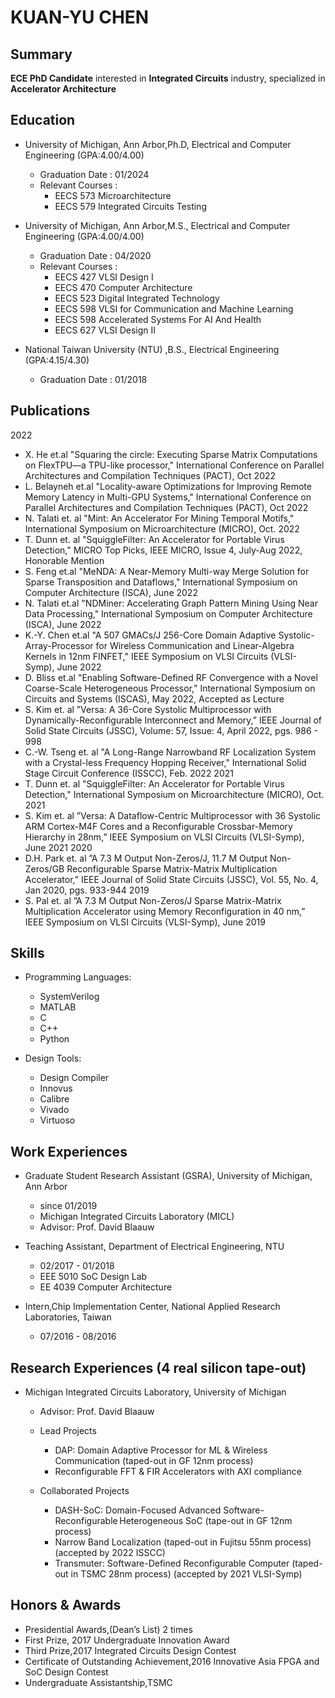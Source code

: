 # KUAN-YU CHEN

## Summary
**ECE PhD Candidate** interested in **Integrated Circuits** industry, specialized in **Accelerator Architecture** 


## Education
* University of Michigan, Ann Arbor,Ph.D, Electrical and Computer Engineering (GPA:4.00/4.00)
  * Graduation Date : 01/2024
  * Relevant Courses :  
    * EECS 573 Microarchitecture
    * EECS 579 Integrated Circuits Testing 
    
* University of Michigan, Ann Arbor,M.S., Electrical and Computer Engineering (GPA:4.00/4.00)
  * Graduation Date : 04/2020
  * Relevant Courses :   
    * EECS 427 VLSI Design I
    * EECS 470 Computer Architecture
    * EECS 523 Digital Integrated Technology
    * EECS 598 VLSI for Communication and Machine Learning
    * EECS 598 Accelerated Systems For AI And Health
    * EECS 627 VLSI Design II
* National Taiwan University (NTU) ,B.S., Electrical Engineering (GPA:4.15/4.30)
  * Graduation Date : 01/2018


## Publications
2022
* X. He et.al "Squaring the circle: Executing Sparse Matrix Computations on FlexTPU—a TPU-like processor," International Conference on Parallel Architectures and Compilation Techniques (PACT), Oct 2022
* L. Belayneh et.al "Locality-aware Optimizations for Improving Remote Memory Latency in Multi-GPU Systems," International Conference on Parallel Architectures and Compilation Techniques (PACT), Oct 2022
* N. Talati et. al "Mint: An Accelerator For Mining Temporal Motifs," International Symposium on Microarchitecture (MICRO), Oct. 2022
* T. Dunn et. al "SquiggleFilter: An Accelerator for Portable Virus Detection," MICRO Top Picks, IEEE MICRO, Issue 4, July-Aug 2022, Honorable Mention
* S. Feng et.al "MeNDA: A Near-Memory Multi-way Merge Solution for Sparse Transposition and Dataflows," International Symposium on Computer Architecture (ISCA), June 2022
* N. Talati et.al "NDMiner: Accelerating Graph Pattern Mining Using Near Data Processing," International Symposium on Computer Architecture (ISCA), June 2022
* K.-Y. Chen et.al "A 507 GMACs/J 256-Core Domain Adaptive Systolic-Array-Processor for Wireless Communication and Linear-Algebra Kernels in 12nm FINFET," IEEE Symposium on VLSI Circuits (VLSI-Symp), June 2022
* D. Bliss et.al "Enabling Software-Defined RF Convergence with a Novel Coarse-Scale Heterogeneous Processor," International Symposium on Circuits and Systems (ISCAS), May 2022, Accepted as Lecture
* S. Kim et. al ”Versa: A 36-Core Systolic Multiprocessor with Dynamically-Reconfigurable Interconnect and Memory,” IEEE Journal of Solid State Circuits (JSSC), Volume: 57, Issue: 4, April 2022, pgs. 986 - 998
* C.-W. Tseng et. al "A Long-Range Narrowband RF Localization System with a Crystal-less Frequency Hopping Receiver," International Solid Stage Circuit Conference (ISSCC), Feb. 2022
2021
* T. Dunn et. al "SquiggleFilter: An Accelerator for Portable Virus Detection," International Symposium on Microarchitecture (MICRO), Oct. 2021
* S. Kim et. al ”Versa:  A Dataflow-Centric Multiprocessor with 36 Systolic ARM Cortex-M4F Cores and a Reconfigurable Crossbar-Memory Hierarchy in 28nm,” IEEE Symposium on VLSI Circuits (VLSI-Symp), June 2021
2020
* D.H. Park et. al ”A 7.3 M Output Non-Zeros/J, 11.7 M Output Non-Zeros/GB Reconfigurable Sparse Matrix-Matrix Multiplication Accelerator,” IEEE Journal of Solid State Circuits (JSSC), Vol. 55, No. 4, Jan 2020, pgs. 933-944
2019
* S. Pal et. al ”A 7.3 M Output Non-Zeros/J Sparse Matrix-Matrix Multiplication Accelerator using Memory Reconfiguration in 40 nm,” IEEE Symposium on VLSI Circuits (VLSI-Symp), June 2019

## Skills

* Programming Languages: 
  
  * SystemVerilog
  * MATLAB
  * C
  * C++
  * Python
* Design Tools:
  
  * Design Compiler
  * Innovus
  * Calibre
  * Vivado
  * Virtuoso

## Work Experiences

* Graduate Student Research Assistant (GSRA), University of Michigan, Ann Arbor 
  * since 01/2019
  * Michigan Integrated Circuits Laboratory (MICL) 
  * Advisor:  Prof.  David Blaauw

* Teaching Assistant, Department of Electrical Engineering, NTU 
  * 02/2017 - 01/2018
  * EEE 5010 SoC Design Lab
  * EE 4039 Computer Architecture

* Intern,Chip Implementation Center, National Applied Research Laboratories, Taiwan
  * 07/2016 - 08/2016


## Research Experiences (4 real silicon tape-out)

* Michigan Integrated Circuits Laboratory, University of Michigan 
  * Advisor:  Prof.  David Blaauw
  * Lead Projects
    * DAP: Domain Adaptive Processor for ML & Wireless Communication (taped-out in GF 12nm process) 
    * Reconfigurable FFT & FIR Accelerators with AXI compliance
    
  * Collaborated Projects
    * DASH-SoC: Domain-Focused Advanced Software-Reconfigurable Heterogeneous SoC (tape-out in GF 12nm process)  
    * Narrow Band Localization (taped-out in Fujitsu 55nm process) (accepted by 2022 ISSCC)
    * Transmuter: Software-Defined Reconfigurable Computer (taped-out in TSMC 28nm process) (accepted by 2021 VLSI-Symp)
    
    
    


## Honors & Awards

* Presidential Awards,(Dean’s List) 2 times
* First Prize, 2017 Undergraduate Innovation Award
* Third Prize,2017 Integrated Circuits Design Contest
* Certificate of Outstanding Achievement,2016 Innovative Asia FPGA and SoC Design Contest
* Undergraduate Assistantship,TSMC 
